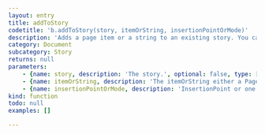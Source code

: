 ```yaml
---
layout: entry
title: addToStory
codetitle: 'b.addToStory(story, itemOrString, insertionPointOrMode)'
description: 'Adds a page item or a string to an existing story. You can control the position of the insert via the last parameter. It accepts either an InsertionPoint or one the following constants: b.AT_BEGINNING and b.AT_END.'
category: Document
subcategory: Story
returns: null
parameters:
    - {name: story, description: 'The story.', optional: false, type: [Story]}
    - {name: itemOrString, description: 'The itemOrString either a PageItem, a String or one the following constants: b.AT_BEGINNING and b.AT_END.', optional: false, type: [PageItem, String]}
    - {name: insertionPointOrMode, description: 'InsertionPoint or one the following constants: b.AT_BEGINNING and b.AT_END.', optional: false, type: [InsertionPoint, String]}
kind: function
todo: null
examples: []

---
```

